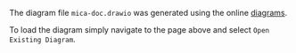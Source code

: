 The diagram file `mica-doc.drawio` was generated using the online [diagrams](https://app.diagrams.net/). 

To load the diagram simply navigate to the page above and select `Open Existing Diagram`.

